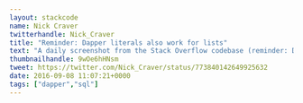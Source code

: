 ```yaml
---
layout: stackcode
name: Nick Craver
twitterhandle: Nick_Craver
title: "Reminder: Dapper literals also work for lists"
text: "A daily screenshot from the Stack Overflow codebase (reminder: Dapper literals also work for lists). "
thumbnailhandle: 9wOe6hHNsm
tweet: https://twitter.com/Nick_Craver/status/773840142649925632
date: 2016-09-08 11:07:21+0000
tags: ["dapper","sql"]
---
```

